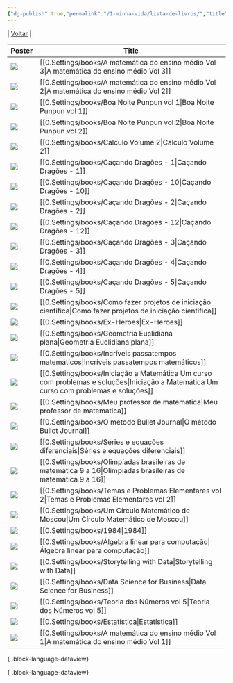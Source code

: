 ```yaml
---
{"dg-publish":true,"permalink":"/1-minha-vida/lista-de-livros/","title":"Lista de Livros","contentClasses":"cards cards-cover table-max dashboard","tags":["livros","moc"]}
---
```



| [Voltar](1.LIFE/index) | 
<div class="book-covers">

| Poster                                                                                                                                   | Title                                                                                                                                      |
| ---------------------------------------------------------------------------------------------------------------------------------------- | ------------------------------------------------------------------------------------------------------------------------------------------ |
| ![](https://pergamumweb.com.br/pergamumweb_ifrs/vinculos//000020/00002030.jpg)                                                           | [[0.Settings/books/A matemática do ensino médio Vol 3\|A matemática do ensino médio Vol 3]]                                             |
| ![](https://loja.sbm.org.br/media/catalog/product/cache/b986d5592b1dcfc7d5b7d57a6da9c9c9/c/p/cpm14_capa_1920x2757.jpg)                   | [[0.Settings/books/A matemática do ensino médio Vol 2\|A matemática do ensino médio Vol 2]]                                             |
| ![](http://books.google.com/books/content?id=hU2jDwAAQBAJ&printsec=frontCover&img=1&zoom=1&edge=curl&source=gbs_api)                     | [[0.Settings/books/Boa Noite Punpun vol 1\|Boa Noite Punpun vol 1]]                                                                     |
| ![](http://books.google.com/books/content?id=v0ajDwAAQBAJ&printsec=frontCover&img=1&zoom=1&edge=curl&source=gbs_api)                     | [[0.Settings/books/Boa Noite Punpun vol 2\|Boa Noite Punpun vol 2]]                                                                     |
| ![](http://books.google.com/books/content?id=7Dg5tAEACAAJ&printsec=frontCover&img=1&zoom=1&source=gbs_api)                               | [[0.Settings/books/Calculo Volume 2\|Calculo Volume 2]]                                                                                 |
| ![](https://m.media-amazon.com/images/I/91zovVYsWIL._SL1500_.jpg)                                                                        | [[0.Settings/books/Caçando Dragões - 1\|Caçando Dragões - 1]]                                                                           |
| ![](https://m.media-amazon.com/images/I/91zovVYsWIL._SL1500_.jpg)                                                                        | [[0.Settings/books/Caçando Dragões - 10\|Caçando Dragões - 10]]                                                                         |
| ![](https://m.media-amazon.com/images/I/91zovVYsWIL._SL1500_.jpg)                                                                        | [[0.Settings/books/Caçando Dragões - 2\|Caçando Dragões - 2]]                                                                           |
| ![](https://m.media-amazon.com/images/I/91zovVYsWIL._SL1500_.jpg)                                                                        | [[0.Settings/books/Caçando Dragões - 12\|Caçando Dragões - 12]]                                                                         |
| ![](https://m.media-amazon.com/images/I/91zovVYsWIL._SL1500_.jpg)                                                                        | [[0.Settings/books/Caçando Dragões - 3\|Caçando Dragões - 3]]                                                                           |
| ![](https://m.media-amazon.com/images/I/91zovVYsWIL._SL1500_.jpg)                                                                        | [[0.Settings/books/Caçando Dragões - 4\|Caçando Dragões - 4]]                                                                           |
| ![](https://m.media-amazon.com/images/I/91zovVYsWIL._SL1500_.jpg)                                                                        | [[0.Settings/books/Caçando Dragões - 5\|Caçando Dragões - 5]]                                                                           |
| ![](http://books.google.com/books/content?id=c_SJDwAAQBAJ&printsec=frontCover&img=1&zoom=1&edge=curl&source=gbs_api)                     | [[0.Settings/books/Como fazer projetos de iniciação científica\|Como fazer projetos de iniciação científica]]                           |
| ![](http://books.google.com/books/content?id=RrDSDwAAQBAJ&printsec=frontCover&img=1&zoom=1&source=gbs_api)                               | [[0.Settings/books/Ex-Heroes\|Ex-Heroes]]                                                                                               |
| ![](https://loja.sbm.org.br/media/catalog/product/cache/b986d5592b1dcfc7d5b7d57a6da9c9c9/c/p/cpm11_capa_1920x2757.jpg)                   | [[0.Settings/books/Geometria Euclidiana plana\|Geometria Euclidiana plana]]                                                             |
| ![](http://books.google.com/books/content?id=yRLUDwAAQBAJ&printsec=frontCover&img=1&zoom=1&edge=curl&source=gbs_api)                     | [[0.Settings/books/Incríveis passatempos matemáticos\|Incríveis passatempos matemáticos]]                                               |
| ![](https://loja.sbm.org.br/media/catalog/product/cache/b986d5592b1dcfc7d5b7d57a6da9c9c9/c/o/com_05_lojavirtual01.png)                   | [[0.Settings/books/Iniciação a Matemática Um curso com problemas e soluções\|Iniciação a Matemática Um curso com problemas e soluções]] |
| ![](https://loja.sbm.org.br/media/catalog/product/cache/b986d5592b1dcfc7d5b7d57a6da9c9c9/c/p/cpm04_capa_1920x2763.jpg)                   | [[0.Settings/books/Meu professor de matematica\|Meu professor de matematica]]                                                           |
| ![](http://books.google.com/books/content?id=mFFyDwAAQBAJ&printsec=frontCover&img=1&zoom=1&edge=curl&source=gbs_api)                     | [[0.Settings/books/O método Bullet Journal\|O método Bullet Journal]]                                                                   |
| ![](https://static.estantevirtual.com.br/book/00/175-4439-000/175-4439-000_detail1.png?ts=1710387552999&ims=220x330)                     | [[0.Settings/books/Séries e equações diferenciais\|Séries e equações diferenciais]]                                                     |
| ![](https://loja.sbm.org.br/media/catalog/product/cache/b986d5592b1dcfc7d5b7d57a6da9c9c9/c/o/com02_lojavirtual_01.png)                   | [[0.Settings/books/Olimpíadas brasileiras de matemática 9 a 16\|Olimpíadas brasileiras de matemática 9 a 16]]                           |
| ![](https://imgv2-2-f.scribdassets.com/img/document/670221276/original/d6d8ae3f40/1716457743?v=1)                                        | [[0.Settings/books/Temas e Problemas Elementares vol 2\|Temas e Problemas Elementares vol 2]]                                           |
| ![](https://loja.sbm.org.br/media/catalog/product/cache/b986d5592b1dcfc7d5b7d57a6da9c9c9/c/i/cirmos-small.png)                           | [[0.Settings/books/Um Círculo Matemático de Moscou\|Um Círculo Matemático de Moscou]]                                                   |
| ![](http://books.google.com/books/content?id=XxofEAAAQBAJ&printsec=frontcover&img=1&zoom=1&edge=curl&source=gbs_api)                     | [[0.Settings/books/1984\|1984]]                                                                                                         |
| ![](https://m.media-amazon.com/images/I/616YNtMmivS._SY466_.jpg)                                                                         | [[0.Settings/books/Álgebra linear para computação\|Álgebra linear para computação]]                                                     |
| ![](http://books.google.com/books/content?id=IheRCgAAQBAJ&printsec=frontcover&img=1&zoom=1&edge=curl&source=gbs_api)                     | [[0.Settings/books/Storytelling with Data\|Storytelling with Data]]                                                                     |
| ![](http://books.google.com/books/content?id=EZAtAAAAQBAJ&printsec=frontcover&img=1&zoom=1&edge=curl&source=gbs_api)                     | [[0.Settings/books/Data Science for Business\|Data Science for Business]]                                                               |
| ![](https://loja.sbm.org.br/media/catalog/product/cache/b986d5592b1dcfc7d5b7d57a6da9c9c9/w/h/whatsapp_image_2022-09-20_at_10.23.14.jpeg) | [[0.Settings/books/Teoria dos Números vol 5\|Teoria dos Números vol 5]]                                                                 |
| ![](https://m.media-amazon.com/images/I/91l41rK6DWL._SY466_.jpg)                                                                         | [[0.Settings/books/Estatística\|Estatística]]                                                                                           |
| ![](https://loja.sbm.org.br/media/catalog/product/cache/b986d5592b1dcfc7d5b7d57a6da9c9c9/c/p/cpm13_capa_1920x2757.jpg)                   | [[0.Settings/books/A matemática do ensino médio Vol 1\|A matemática do ensino médio Vol 1]]                                             |

{ .block-language-dataview}

{ .block-language-dataview}
</div>
